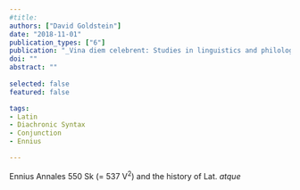 ```yaml
---
#title: 
authors: ["David Goldstein"]
date: "2018-11-01"
publication_types: ["6"]
publication: "_Vina diem celebrent: Studies in linguistics and philology in honor of Brent Vine_"
doi: ""
abstract: ""
 
selected: false
featured: false

tags:
- Latin
- Diachronic Syntax
- Conjunction
- Ennius

---
```


Ennius Annales 550 Sk (= 537 V<sup>2</sup>) and the history of Lat. _atque_

